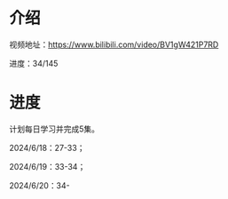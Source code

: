 # 介绍

视频地址：https://www.bilibili.com/video/BV1gW421P7RD

进度：34/145

# 进度

计划每日学习并完成5集。

2024/6/18：27-33；

2024/6/19：33-34；

2024/6/20：34-